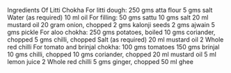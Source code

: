 Ingredients Of Litti Chokha
For litti dough:
250 gms atta flour
5 gms salt
Water (as required)
10 ml oil
For filling:
50 gms sattu
10 gms salt
20 ml mustard oil
20 gram onion, chopped
2 gms kalonji seeds
2 gms ajwain
5 gms pickle
For aloo chokha:
250 gms potatoes, boiled
10 gms coriander, chopped
5 gms chilli, chopped
Salt (as required)
20 ml mustard oil
2 Whole red chilli
For tomato and brinjal chokha:
100 gms tomatoes
150 gms brinjal
10 gms chilli, chopped
10 gms coriander, chopped
20 ml mustard oil
5 ml lemon juice
2 Whole red chilli
5 gms ginger, chopped
50 ml ghee